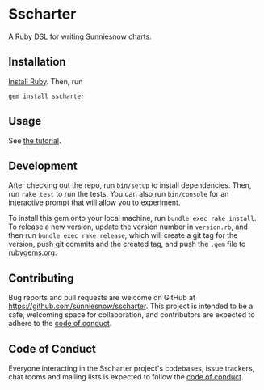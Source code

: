 # Sscharter

A Ruby DSL for writing Sunniesnow charts.

## Installation

[Install Ruby](https://www.ruby-lang.org/en/documentation/installation/).
Then, run

```shell
gem install sscharter
```

## Usage

See [the tutorial](https://github.com/sunniesnow/sscharter/blob/master/tutorial/tutorial.md).

## Development

After checking out the repo, run `bin/setup` to install dependencies. Then, run `rake test` to run the tests. You can also run `bin/console` for an interactive prompt that will allow you to experiment.

To install this gem onto your local machine, run `bundle exec rake install`. To release a new version, update the version number in `version.rb`, and then run `bundle exec rake release`, which will create a git tag for the version, push git commits and the created tag, and push the `.gem` file to [rubygems.org](https://rubygems.org).

## Contributing

Bug reports and pull requests are welcome on GitHub at https://github.com/sunniesnow/sscharter. This project is intended to be a safe, welcoming space for collaboration, and contributors are expected to adhere to the [code of conduct](https://github.com/sunniesnow/sscharter/blob/master/CODE_OF_CONDUCT.md).

## Code of Conduct

Everyone interacting in the Sscharter project's codebases, issue trackers, chat rooms and mailing lists is expected to follow the [code of conduct](https://github.com/[USERNAME]/sscharter/blob/master/CODE_OF_CONDUCT.md).
